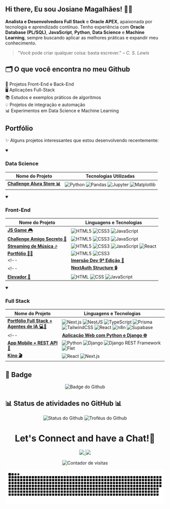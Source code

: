 ## Hi there, Eu sou Josiane Magalhães! 👩‍💻

**Analista e Desenvolvedora Full Stack** e **Oracle APEX**, apaixonada por tecnologia e aprendizado contínuo. Tenho experiência com **Oracle Database (PL/SQL)**, **JavaScript**, **Python**, **Data Science** e **Machine Learning**, sempre buscando aplicar as melhores práticas e expandir meu conhecimento.

> ⁠"Você pode criar qualquer coisa: basta escrever." – *C. S. Lewis*

## 🗂️ O que você encontra no meu Github

🚀 Projetos Front-End e Back-End  
🖥️ Aplicações Full-Stack  
📚 Estudos e exemplos práticos de algoritmos  
💡 Projetos de integração e automação  
📊 Experimentos em Data Science e Machine Learning

## Portfólio

✨ Alguns projetos interessantes que estou desenvolvendo recentemente:

<details open>
  <summary><h3>Data Science</h3></summary>
  
  | Nome do Projeto | Tecnologias Utilizadas |
  |------|-------|
  | **[Challenge Alura Store 📊](https://github.com/JosianeCMagalhaes/challenge-alura-store-data-science)** | ![Python](https://img.shields.io/badge/-Python-3776AB?style=flat-square&logo=python&logoColor=white) ![Pandas](https://img.shields.io/badge/-Pandas-150458?style=flat-square&logo=pandas&logoColor=white) ![Jupyter](https://img.shields.io/badge/-Jupyter-F37626?style=flat-square&logo=jupyter&logoColor=white) ![Matplotlib](https://img.shields.io/badge/-Matplotlib-11557C?style=flat-square) |

</details>

<details open>
  <summary><h3>Front-End</h3></summary>
  
  | Nome do Projeto | Linguagens e Tecnologias |
  |------|-------|
  | **[JS Game 🎮](https://github.com/JosianeCMagalhaes/js-game)** | ![HTML5](https://img.shields.io/badge/-HTML5-E34F26?style=flat-square&logo=html5&logoColor=white) ![CSS3](https://img.shields.io/badge/-CSS3-1572B6?style=flat-square&logo=css3&logoColor=white) ![JavaScript](https://img.shields.io/badge/-JavaScript-F7DF1E?style=flat-square&logo=javascript&logoColor=black) |
  | **[Challenge Amigo Secreto 🎁](https://github.com/JosianeCMagalhaes/challenge-amigo-secreto)** | ![HTML5](https://img.shields.io/badge/-HTML5-E34F26?style=flat-square&logo=html5&logoColor=white) ![CSS3](https://img.shields.io/badge/-CSS3-1572B6?style=flat-square&logo=css3&logoColor=white) ![JavaScript](https://img.shields.io/badge/-JavaScript-F7DF1E?style=flat-square&logo=javascript&logoColor=black) |
  | **[Streaming de Música 🎶](https://github.com/JosianeCMagalhaes/streaming-de-musica)** | ![HTML5](https://img.shields.io/badge/-HTML5-E34F26?style=flat-square&logo=html5&logoColor=white) ![CSS3](https://img.shields.io/badge/-CSS3-1572B6?style=flat-square&logo=css3&logoColor=white) ![JavaScript](https://img.shields.io/badge/-JavaScript-F7DF1E?style=flat-square&logo=javascript&logoColor=black) ![React](https://img.shields.io/badge/-React-61DAFB?style=flat-square&logo=react&logoColor=black) |
  | **[Portfólio 👩‍💻](https://github.com/JosianeCMagalhaes/portfolio)** | ![HTML5](https://img.shields.io/badge/-HTML5-E34F26?style=flat-square&logo=html5&logoColor=white) ![CSS3](https://img.shields.io/badge/-CSS3-1572B6?style=flat-square&logo=css3&logoColor=white) |
  <!--| **[Imersão Dev 9ª Edição 🤿](https://github.com/JosianeCMagalhaes/imersao_dev_9)** | ![HTML](https://img.shields.io/badge/HTML-E34F26?style=flat-square&logo=html5&logoColor=white) ![CSS](https://img.shields.io/badge/CSS-1572B6?style=flat-square&logo=css3&logoColor=white) ![JavaScript](https://img.shields.io/badge/JavaScript-F7DF1E?style=flat-square&logo=javascript&logoColor=black) |-->
  <!--| **[NextAuth Structure 🔒](https://github.com/JosianeCMagalhaes/next-auth-structure)** | ![Next.js](https://img.shields.io/badge/-Next.js-000000?style=flat-square&logo=nextdotjs&logoColor=white) ![NextAuth.js](https://img.shields.io/badge/-NextAuth.js-000000?style=flat-square&logo=auth0&logoColor=white) ![JWT](https://img.shields.io/badge/-JWT-000000?style=flat-square&logo=jsonwebtokens&logoColor=white) ![React](https://img.shields.io/badge/-React-61DAFB?style=flat-square&logo=react&logoColor=black) ![TypeScript](https://img.shields.io/badge/-TypeScript-3178C6?style=flat-square&logo=typescript&logoColor=white)
  | **[Elevador 🏢](https://github.com/JosianeCMagalhaes/elevador)** | ![HTML](https://img.shields.io/badge/-HTML-E34F26?style=flat-square&logo=html5&logoColor=white) ![CSS](https://img.shields.io/badge/-CSS-1572B6?style=flat-square&logo=css3&logoColor=white) ![JavaScript](https://img.shields.io/badge/-JavaScript-F7DF1E?style=flat-square&logo=javascript&logoColor=black) |-->

</details>

<!--details open>  
  <summary><h3>Back-End</h3></summary>  
  
  | Nome do Projeto | Linguagens e Tecnologias |
  |------|-------|
  | **[Controle de Finanças Pessoais 📊](https://github.com/JosianeCMagalhaes/controle-de-financas-pessoais)** | ![Python](https://img.shields.io/badge/Python-3776AB?style=flat-square&logo=python&logoColor=FFD43B) |
  | **[Desenvolvimento de uma REST API ⚙️](https://github.com/JosianeCMagalhaes/rest-api)** | ![Python](https://img.shields.io/badge/Python-3776AB?style=flat-square&logo=python&logoColor=FFD43B) ![Django](https://img.shields.io/badge/-Django-092E20?style=flat-square&logo=django&logoColor=white) ![Django REST Framework](https://img.shields.io/badge/-DRF-092E20?style=flat-square&logo=django&logoColor=white) |
  | **[FinTrack API 💰](https://github.com/JosianeCMagalhaes/fintrack-api)** | ![Node.js](https://img.shields.io/badge/-Node.js-339933?style=flat-square&logo=nodedotjs&logoColor=white) ![Express.js](https://img.shields.io/badge/-Express.js-000000?style=flat-square&logo=express&logoColor=white) ![PostgreSQL](https://img.shields.io/badge/-PostgreSQL-336791?style=flat-square&logo=postgresql&logoColor=white) ![Knex.js](https://img.shields.io/badge/-Knex.js-ff6600?style=flat-square&logo=knex&logoColor=white) ![Passport.js](https://img.shields.io/badge/-Passport.js-34E27A?style=flat-square&logo=passport&logoColor=white) ![JWT](https://img.shields.io/badge/-JWT-000000?style=flat-square&logo=jsonwebtokens&logoColor=white) ![Jest](https://img.shields.io/badge/-Jest-C21325?style=flat-square&logo=jest&logoColor=white)
  | **[FizzBuzz 📂](https://github.com/JosianeCMagalhaes/fizzbuzz)** | ![Elixir](https://img.shields.io/badge/-Elixir-4B275F?style=flat-square&logo=elixir&logoColor=white) ![Manipulação de Arquivos](https://img.shields.io/badge/-Manipulação%20de%20Arquivos-blueviolet?style=flat-square)
  | **[EXmon 🎮](https://github.com/JosianeCMagalhaes/exmon)** | ![Elixir](https://img.shields.io/badge/-Elixir-4B275F?style=flat-square&logo=elixir&logoColor=white) ![Jogo baseado em turnos](https://img.shields.io/badge/-Jogo%20Baseado%20em%20Turnos-yellowgreen?style=flat-square) ![Phoenix](https://img.shields.io/badge/-Phoenix-FF6600?style=flat-square&logo=phoenix&logoColor=white) ![Ecto](https://img.shields.io/badge/-Ecto-007ACC?style=flat-square) ![Tesla](https://img.shields.io/badge/-Tesla-00A3E0?style=flat-square) ![Mox](https://img.shields.io/badge/-Mox-6C757D?style=flat-square) ![Bypass](https://img.shields.io/badge/-Bypass-A020F0?style=flat-square) ![Fly.io](https://img.shields.io/badge/-Fly.io-008ECC?style=flat-square&logo=flydotio&logoColor=white)
  | **[Twix 🌐](https://github.com/JosianeCMagalhaes/twix)** | ![Elixir](https://img.shields.io/badge/-Elixir-4B275F?style=flat-square&logo=elixir&logoColor=white) ![GraphQL](https://img.shields.io/badge/-GraphQL-E10098?style=flat-square&logo=graphql&logoColor=white) ![Phoenix](https://img.shields.io/badge/-Phoenix-FF6600?style=flat-square&logo=phoenix&logoColor=white) ![Absinthe](https://img.shields.io/badge/-Absinthe-2F855A?style=flat-square) ![Subscriptions](https://img.shields.io/badge/-Subscriptions-FF4500?style=flat-square) ![Ecto](https://img.shields.io/badge/-Ecto-007ACC?style=flat-square) ![LiveView](https://img.shields.io/badge/-LiveView-005F87?style=flat-square) ![Fly.io](https://img.shields.io/badge/-Fly.io-008ECC?style=flat-square&logo=flydotio&logoColor=white)
  | **[Sorteio 🎲](https://github.com/JosianeCMagalhaes/sorteio)** | ![TypeScript](https://img.shields.io/badge/-TypeScript-3178C6?style=flat-square&logo=typescript&logoColor=white) |
  
</details-->

<details open>  
  <summary><h3>Full Stack</h3></summary>  
  
  | Nome do Projeto | Linguagens e Tecnologias |
  |------|-------|
  | **[Portfólio Full Stack + Agentes de IA 💻🤖](https://github.com/JosianeCMagalhaes/portfolio-josi)** | ![Next.js](https://img.shields.io/badge/Next.js-000000?style=flat-square&logo=nextdotjs&logoColor=white) ![NestJS](https://img.shields.io/badge/NestJS-E0234E?style=flat-square&logo=nestjs&logoColor=white) ![TypeScript](https://img.shields.io/badge/TypeScript-3178C6?style=flat-square&logo=typescript&logoColor=white) ![Prisma](https://img.shields.io/badge/Prisma-2D3748?style=flat-square&logo=prisma&logoColor=white) ![TailwindCSS](https://img.shields.io/badge/TailwindCSS-38B2AC?style=flat-square&logo=tailwindcss&logoColor=white) ![React](https://img.shields.io/badge/React-20232A?style=flat-square&logo=react&logoColor=61DAFB) ![n8n](https://img.shields.io/badge/n8n-0B60AD?style=flat-square&logo=n8n&logoColor=white) ![Supabase](https://img.shields.io/badge/Supabase-3ECF8E?style=flat-square&logo=supabase&logoColor=white) |
  <!--| **[Aplicação Web com Python e Django 🌐](https://github.com/JosianeCMagalhaes/aplicacao-web-python-django)** | ![Python](https://img.shields.io/badge/Python-3776AB?style=flat-square&logo=python&logoColor=FFD43B) ![Django](https://img.shields.io/badge/-Django-092E20?style=flat-square&logo=django&logoColor=white) |
  | **[App Mobile + REST API 📱](https://github.com/JosianeCMagalhaes/app-mobile-rest-api)** | ![Python](https://img.shields.io/badge/Python-3776AB?style=flat-square&logo=python&logoColor=FFD43B) ![Django](https://img.shields.io/badge/-Django-092E20?style=flat-square&logo=django&logoColor=white) ![Django REST Framework](https://img.shields.io/badge/-DRF-092E20?style=flat-square&logo=django&logoColor=white) ![Flet](https://img.shields.io/badge/-Flet-009CFF?style=flat-square&logo=flet&logoColor=white) |
  | **[Kino 🎬](https://github.com/JosianeCMagalhaes/kino)** | ![React](https://img.shields.io/badge/-React-61DAFB?style=flat-square&logo=react&logoColor=black) ![Next.js](https://img.shields.io/badge/-Next.js-000000?style=flat-square&logo=nextdotjs&logoColor=white) |-->

</details>

## 🏅 Badge

<div align="center">
  <img width="233" src="https://github.com/user-attachments/assets/91498873-ccc5-47f9-adb4-f6afac74033e" alt="Badge do Github">
</div>

## 📊 Status de atividades no GitHub 📊

<div align="center">
  <img src="http://github-profile-summary-cards.vercel.app/api/cards/stats?username=JosianeCMagalhaes&theme=nord_dark" alt="Status do Github"/>
  <img src="https://github-profile-trophy.vercel.app/?username=JosianeCMagalhaes&theme=nord&column=6&margin-w=10" alt="Troféus do Github"/>
</div>

<h1 align="center">
  Let's Connect and have a Chat!💬
</h1>

<p align="center">
<a href="https://www.linkedin.com/in/josianemagalhaes/">
  <img height="50" src="https://user-images.githubusercontent.com/46517096/166973395-19676cd8-f8ec-4abf-83ff-da8243505b82.png"/>
</a>
<a href="mailto:josymagalhaes18@gmail.com">
  <img height="50" src="https://user-images.githubusercontent.com/46517096/166972883-f5f1d88c-0246-4374-88ac-ded0f2cf0699.png"/>
</a>
</p>

<p align="center">
  <img src="https://komarev.com/ghpvc/?username=JosianeCMagalhaes&color=blue&style=flat-square" alt="Contador de visitas" />
</p>

<div align="center">
  
  ![Snake animation](https://github.com/JosianeCMagalhaes/JosianeCMagalhaes/blob/output/github-contribution-grid-snake.svg)
  
</div>
